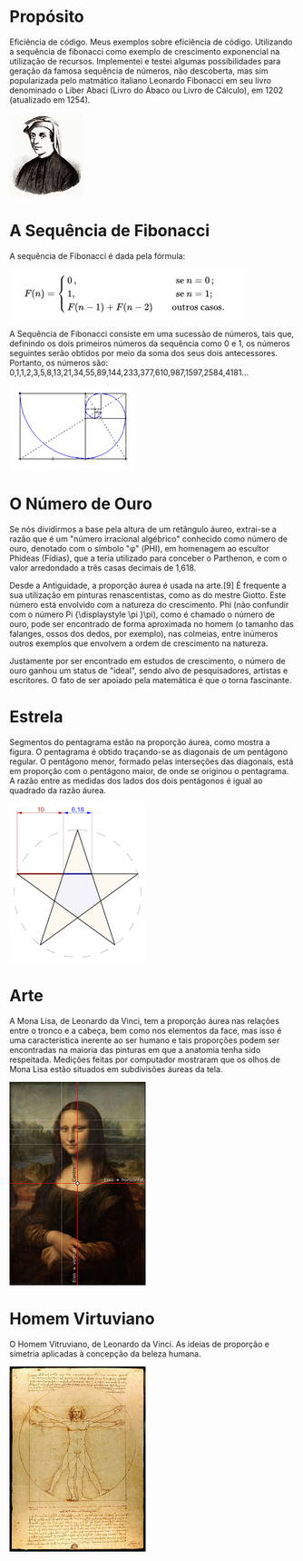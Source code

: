 # Propósito
Eficiência de código. Meus exemplos sobre eficiência de código. Utilizando a sequência de fibonacci como exemplo de crescimento exponencial na utilização de recursos. Implementei e testei algumas possibilidades para geração da famosa sequência de números, não descoberta, mas sim popularizada pelo matmático italiano Leonardo Fibonacci em seu livro denominado o Liber Abaci (Livro do Ábaco ou Livro de Cálculo), em 1202 (atualizado em 1254).

<img src="pic-fibonacci.jpg">

# A Sequência de Fibonacci

A sequência de Fibonacci é dada pela fórmula:


<img src="formula.png">

A Sequência de Fibonacci consiste em uma sucessão de números, tais que, definindo os dois primeiros números da sequência como 0 e 1, os números seguintes serão obtidos por meio da soma dos seus dois antecessores. Portanto, os números são: 0,1,1,2,3,5,8,13,21,34,55,89,144,233,377,610,987,1597,2584,4181...

<img src="retangulo.png">


# O Número de Ouro

Se nós dividirmos a base pela altura de um retângulo áureo, extrai-se a razão que é um "número irracional algébrico" conhecido como número de ouro, denotado com o símbolo "φ" (PHI), em homenagem ao escultor Phideas (Fídias), que a teria utilizado para conceber o Parthenon, e com o valor arredondado a três casas decimais de 1,618. 

Desde a Antiguidade, a proporção áurea é usada na arte.[9] É frequente a sua utilização em pinturas renascentistas, como as do mestre Giotto. Este número está envolvido com a natureza do crescimento. Phi (não confundir com o número Pi {\displaystyle \pi }\pi), como é chamado o número de ouro, pode ser encontrado de forma aproximada no homem (o tamanho das falanges, ossos dos dedos, por exemplo), nas colmeias, entre inúmeros outros exemplos que envolvem a ordem de crescimento na natureza.

Justamente por ser encontrado em estudos de crescimento, o número de ouro ganhou um status de "ideal", sendo alvo de pesquisadores, artistas e escritores. O fato de ser apoiado pela matemática é que o torna fascinante.

# Estrela

Segmentos do pentagrama estão na proporção áurea, como mostra a figura. O pentagrama é obtido traçando-se as diagonais de um pentágono regular. O pentágono menor, formado pelas interseções das diagonais, está em proporção com o pentágono maior, de onde se originou o pentagrama. A razão entre as medidas dos lados dos dois pentágonos é igual ao quadrado da razão áurea.

<img src="estrela.png">

# Arte
A Mona Lisa, de Leonardo da Vinci, tem a proporção áurea nas relações entre o tronco e a cabeça, bem como nos elementos da face, mas isso é uma característica inerente ao ser humano e tais proporções podem ser encontradas na maioria das pinturas em que a anatomia tenha sido respeitada. Medições feitas por computador mostraram que os olhos de Mona Lisa estão situados em subdivisões áureas da tela.

<img src="monalisa.jpg">

# Homem Virtuviano
O Homem Vitruviano, de Leonardo da Vinci. As ideias de proporção e simetria aplicadas à concepção da beleza humana.

<img src="homem_virtuviano.jpg">


